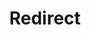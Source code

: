 ﻿---
layout: src/layouts/Redirect.astro
title: Redirect
redirect: https://octopus.com/docs/deployments/terraform/apply-terraform-changes/index
pubDate:  2023-01-01
navSearch: false
navSitemap: false
navMenu: false
---
